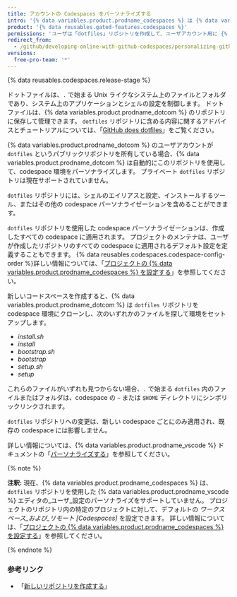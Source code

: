 ```yaml
---
title: アカウントの Codespaces をパーソナライズする
intro: '{% data variables.product.prodname_codespaces %} は {% data variables.product.product_name %} の「dotfiles」リポジトリを使用して、作成したすべての新しい codespace をパーソナライズします。'
product: '{% data reusables.gated-features.codespaces %}'
permissions: 'ユーザは「dotfiles」リポジトリを作成して、ユーザアカウント用に {% data variables.product.prodname_codespaces %} をパーソナライズできます。'
redirect_from:
  - /github/developing-online-with-github-codespaces/personalizing-github-codespaces-for-your-account
versions:
  free-pro-team: '*'
---
```


{% data reusables.codespaces.release-stage %}

ドットファイルは、`.` で始まる Unix ライクなシステム上のファイルとフォルダであり、システム上のアプリケーションとシェルの設定を制御します。 ドットファイルは、{% data variables.product.prodname_dotcom %} のリポジトリに保存して管理できます。 `dotfiles` リポジトリに含める内容に関するアドバイスとチュートリアルについては、「[GitHub does dotfiles](https://dotfiles.github.io/)」をご覧ください。

{% data variables.product.prodname_dotcom %} のユーザアカウントが `dotfiles` というパブリックリポジトリを所有している場合、{% data variables.product.prodname_dotcom %} は自動的にこのリポジトリを使用して、codespace 環境をパーソナライズします。 プライベート `dotfiles` リポジトリは現在サポートされていません。

`dotfiles` リポジトリには、シェルのエイリアスと設定、インストールするツール、またはその他の codespace パーソナライゼーションを含めることができます。

`dotfiles` リポジトリを使用した codespace パーソナライゼーションは、作成したすべての codespace に適用されます。 プロジェクトのメンテナは、ユーザが作成したリポジトリのすべての codespace に適用されるデフォルト設定を定義することもできます。 {% data reusables.codespaces.codespace-config-order %}詳しい情報については、「[プロジェクトの {% data variables.product.prodname_codespaces %} を設定する](/github/developing-online-with-codespaces/configuring-codespaces-for-your-project)」を参照してください。

新しいコードスペースを作成すると、{% data variables.product.prodname_dotcom %} は `dotfiles` リポジトリを codespace 環境にクローンし、次のいずれかのファイルを探して環境をセットアップします。

* _install.sh_
* _install_
* _bootstrap.sh_
* _bootstrap_
* _setup.sh_
* _setup_

これらのファイルがいずれも見つからない場合、`.` で始まる `dotfiles` 内のファイルまたはフォルダは、codespace の `~` または `$HOME` ディレクトリにシンボリックリンクされます。

`dotfiles` リポジトリへの変更は、新しい codespace ごとにのみ適用され、既存の codespace には影響しません。

詳しい情報については、{% data variables.product.prodname_vscode %} ドキュメントの「[パーソナライズする](https://docs.microsoft.com/visualstudio/online/reference/personalizing)」を参照してください。

{% note %}

**注釈:** 現在、{% data variables.product.prodname_codespaces %} は、`dotfiles` リポジトリを使用した {% data variables.product.prodname_vscode %} エディタの_ユーザ_設定のパーソナライズをサポートしていません。 プロジェクトのリポジトリ内の特定のプロジェクトに対して、デフォルトの _ワークスペース_および_リモート [Codespaces]_ を設定できます。 詳しい情報については、「[プロジェクトの {% data variables.product.prodname_codespaces %} を設定する](/github/developing-online-with-codespaces/configuring-codespaces-for-your-project#creating-a-custom-codespace-configuration)」を参照してください。

{% endnote %}


### 参考リンク

* 「[新しいリポジトリを作成する](/github/creating-cloning-and-archiving-repositories/creating-a-new-repository)」
